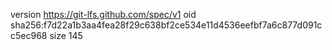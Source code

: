 version https://git-lfs.github.com/spec/v1
oid sha256:f7d22a1b3aa4fea28f29c638bf2ce534e11d4536eefbf7a6c877d091cc5ec968
size 145
